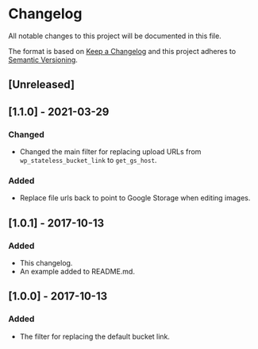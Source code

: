 # Changelog
All notable changes to this project will be documented in this file.

The format is based on [Keep a Changelog](http://keepachangelog.com/en/1.0.0/) and this project adheres to [Semantic Versioning](http://semver.org/spec/v2.0.0.html).

## [Unreleased]

## [1.1.0] - 2021-03-29

### Changed
- Changed the main filter for replacing upload URLs from `wp_stateless_bucket_link` to `get_gs_host`.

### Added
- Replace file urls back to point to Google Storage when editing images.

## [1.0.1] - 2017-10-13

### Added
- This changelog.
- An example added to README.md.

## [1.0.0] - 2017-10-13

### Added
- The filter for replacing the default bucket link.

